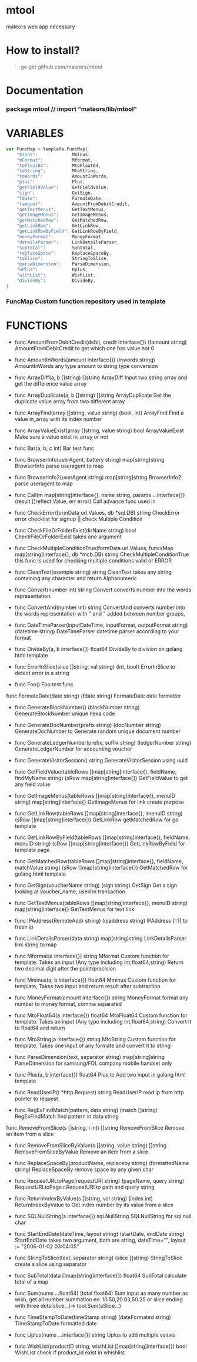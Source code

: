 # mtool
mateors web app necessary 

# How to install?
> go get github.com/mateors/mtool

# Documentation


### package mtool // import "mateors/lib/mtool"


# VARIABLES

```go
var FuncMap = template.FuncMap{
	"minus":             Mminus,
	"mFormat":           Mformat,
	"toFloat64":         MtoFloat64,
	"toString":          MtoString,
	"toWords":           AmountInWords,
	"plus":              Plus,
	"getFieldValue":     GetFieldValue,
	"sign":              GetSign,
	"fdate":             FormateDate,
	"famount":           AmountFromDebitCredit,
	"getTextMenus":      GetTextMenus,
	"getImageMenus":     GetImageMenus,
	"getMatchedRow":     GetMatchedRow,
	"getLinkRow":        GetLinkRow,
	"getLinkRowByField": GetLinkRowByField,
	"moneyFormat":       MoneyFormat,
	"detailsParser":     LinkDetailsParser,
	"subTotal":          SubTotal,
	"replaceSpace":      ReplaceSpaceBy,
	"toSlice":           StringToSlice,
	"parseDimension":    ParseDimension,
	"uPlus":             Uplus,
	"wishList":          WishList,
	"divideBy":          DivideBy,
}
```

### FuncMap Custom function repository used in template


# FUNCTIONS

- func AmountFromDebitCredit(debit, credit interface{}) (famount string)
    AmountFromDebitCredit to get which one has value not 0

- func AmountInWords(amount interface{}) (inwords string)
    AmountInWords any type amount to string type conversion

- func ArrayDiff(a, b []string) []string
    ArrayDiff Input two string array and get the difference value array

- func ArrayDuplicate(a, b []string) []string
    ArrayDuplicate Get the duplicate value array from two different array

- func ArrayFind(array []string, value string) (bool, int)
    ArrayFind Find a value in_array with its index number

- func ArrayValueExist(array []string, value string) bool
    ArrayValueExist Make sure a value exist in_array or not

- func Bar(a, b, c int)
    Bar test func

- func BrowserInfo(userAgent, battery string) map[string]string
    BrowserInfo parse useragent to map

- func BrowserInfo2(userAgent string) map[string]string
    BrowserInfo2 parse useragent to map

- func Call(m map[string]interface{}, name string, params ...interface{}) (result []reflect.Value, err error)
    Call advance func used in

- func CheckError(formData url.Values, db *sql.DB) string
    CheckError error checklist for signup || check Multiple Condition

- func CheckFileOrFolderExist(dirName string) bool
    CheckFileOrFolderExist takes one argument

- func CheckMultipleConditionTrue(formData url.Values, funcsMap map[string]interface{}, db *mcb.DB) string
    CheckMultipleConditionTrue this func is used for checking multiple
    conditions valid or ERROR

- func CleanText(example string) string
    CleanText takes any string containing any character and return Alphanumeric

- func Convert(number int) string
    Convert converts number into the words representation.

- func ConvertAnd(number int) string
    ConvertAnd converts number into the words representation with " and " added
    between number groups.

- func DateTimeParser(inputDateTime, inputFormat, outputFormat string) (datetime string)
    DateTimeParser datetime parser according to your format

- func DivideBy(a, b interface{}) float64
    DivideBy to division on golang html template

- func ErrorInSlice(slice []string, val string) (int, bool)
    ErrorInSlice to detect error in a string

- func Foo()
    Foo test func

func FormateDate(date string) (fdate string)
    FormateDate date formatter

- func GenerateBlockNumber() (blockNumber string)
    GenerateBlockNumber unique hexa code

- func GenerateDocNumber(prefix string) (docNumber string)
    GenerateDocNumber to Generate random unique document number

- func GenerateLedgerNumber(prefix, suffix string) (ledgerNumber string)
    GenerateLedgerNumber for accounting voucher

- func GenerateVisitorSession() string
    GenerateVisitorSession using uuid

- func GetFieldValue(tableRows []map[string]interface{}, fieldName, findMyName string) (sRow map[string]interface{})
    GetFieldValue to get any field value

- func GetImageMenus(tableRows []map[string]interface{}, menuID string) map[string]interface{}
    GetImageMenus for link create purpose

- func GetLinkRow(tableRows []map[string]interface{}, imenuID string) (sRow []map[string]interface{})
    GetLinkRow getMatchedRow for go template

- func GetLinkRowByField(tableRows []map[string]interface{}, fieldName, menuID string) (sRow []map[string]interface{})
    GetLinkRowByField for template page

- func GetMatchedRow(tableRows []map[string]interface{}, fieldName, matchValue string) (sRow []map[string]interface{})
    GetMatchedRow for golang html template

- func GetSign(voucherName string) (sign string)
    GetSign Get a sign looking at voucher_name, used in transaction

- func GetTextMenus(tableRows []map[string]interface{}, menuID string) map[string]interface{}
    GetTextMenus for text link

- func IPAddress(RemoteAddr string) (ipaddress string)
    IPAddress [::1] to fresh ip

- func LinkDetailsParser(data string) map[string]string
    LinkDetailsParser link string to map

- func Mformat(a interface{}) string
    Mformat Custom function for template. Takes an input (Any type including
    int,float64,string) Return two decimal digit after the point/precision

- func Mminus(a, b interface{}) float64
    Mminus Custom function for template, Takes two input and return result after
    subtraction

- func MoneyFormat(amount interface{}) string
    MoneyFormat format any number to money format, comma separated

- func MtoFloat64(a interface{}) float64
    MtoFloat64 Custom function for template. Takes an input (Any type including
    int,float64,string) Convert it to float64 and return

- func MtoString(a interface{}) string
    MtoString Custom function for template, Takes one input of any formate and
    convert it to string

- func ParseDimension(text, separator string) map[string]string
    ParseDimension for samsung/FDL company mobile handset only

- func Plus(a, b interface{}) float64
    Plus to Add two input in golang html template

- func ReadUserIP(r *http.Request) string
    ReadUserIP read ip from http pointer to request

- func RegExFindMatch(pattern, data string) (match []string)
    RegExFindMatch find pattern in data string

func RemoveFromSlice(s []string, i int) []string
    RemoveFromSlice Remove an item from a slice

- func RemoveFromSliceByValue(s []string, value string) []string
    RemoveFromSliceByValue Remove an item from a slice

- func ReplaceSpaceBy(productName, replaceby string) (formattedName string)
    ReplaceSpaceBy remove space by any given char

- func RequestURLtoPage(requestURI string) (pageName, query string)
    RequestURLtoPage r.RequestURI to path and query string

- func ReturnIndexByValue(s []string, val string) (index int)
    ReturnIndexByValue to Get index number by its value from a slice

- func SQLNullString(s interface{}) sql.NullString
    SQLNullString for sql null char

- func StartEndDate(dateTime, layout string) (startDate, endDate string)
    StartEndDate takes two argument, both are string, dateTime="", layout :=
    "2006-01-02 03:04:05"

- func StringToSlice(text, separator string) (slice []string)
    StringToSlice create a slice using separator

- func SubTotal(data []map[string]interface{}) float64
    SubTotal calculate total of a map

- func Sum(nums ...float64) (total float64)
    Sum input as many number as wish, get all number summation ex:
    10.50,20.03,50.25 or slice ending with three dots[slice...]->
    tool.Sum(aSlice...)

- func TimeStampToDate(timeStamp string) (dateFormated string)
    TimeStampToDate formatted date

- func Uplus(nums ...interface{}) string
    Uplus to add multiple values

- func WishList(productID string, wisthList []map[string]interface{}) bool
    WishList check if product_id exist in whishlist